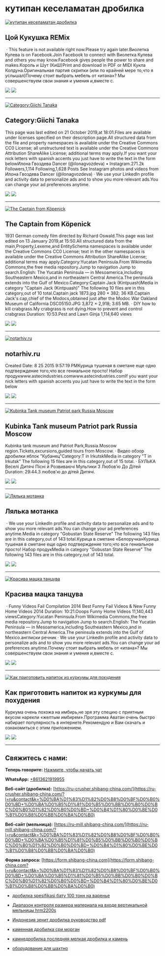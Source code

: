 # кутипан кеселаматан дробилка

<a href="https://swt.shibang-china.com/?l=ru&img&k=%D0%BA%D1%83%D1%82%D0%B8%D0%BF%D0%B0%D0%BD+%D0%BA%D0%B5%D1%81%D0%B5%D0%BB%D0%B0%D0%BC%D0%B0%D1%82%D0%B0%D0%BD+%D0%B4%D1%80%D0%BE%D0%B1%D0%B8%D0%BB%D0%BA%D0%B0" target="_blank">![кутипан кеселаматан дробилка](http://static.shibang-china.com/all-800x300/1396.jpg)</a>

## Цой Кукушка REMix
&nbsp;&#0183;&#32;This feature is not available right now.Please try again later.Виолетка Кулева is on Facebook.Join Facebook to connect with Виолетка Кулева and others you may know.Facebook gives people the power to share and makes.Король и Шут (КиШ)Print and download in PDF or MIDI Кукла Колдуна.Оригинальная партия скрипки (или по крайней мере то,что я услышал)Почему стоит выбрать мебель от &#171;итана&#187;? Мы совершенствуем свои знания и умения и,вместе с.


<a href="https://whatsapp.shibangsoft.com/WhatsApp.php" target="_blank" title="WhatsApp">![](http://static.shibang-china.com/icon/whatsapp.png)</a> <a href="https://swt.shibang-china.com/?l=ru&icon&k=%D0%BA%D1%83%D1%82%D0%B8%D0%BF%D0%B0%D0%BD+%D0%BA%D0%B5%D1%81%D0%B5%D0%BB%D0%B0%D0%BC%D0%B0%D1%82%D0%B0%D0%BD+%D0%B4%D1%80%D0%BE%D0%B1%D0%B8%D0%BB%D0%BA%D0%B0" target="_blank">![](http://static.shibang-china.com/icon/chat-ru.png)</a>

---

<a href="https://swt.shibang-china.com/?l=ru&img&k=%D0%BA%D1%83%D1%82%D0%B8%D0%BF%D0%B0%D0%BD+%D0%BA%D0%B5%D1%81%D0%B5%D0%BB%D0%B0%D0%BC%D0%B0%D1%82%D0%B0%D0%BD+%D0%B4%D1%80%D0%BE%D0%B1%D0%B8%D0%BB%D0%BA%D0%B0" target="_blank">![Category:Giichi Tanaka](http://static.shibang-china.com/all-800x300/573.jpg)</a>

## Category:Giichi Tanaka
This page was last edited on 21 October 2019,at 18:01.Files are available under licenses specified on their description page.All structured data from the file and property namespaces is available under the Creative Commons CC0 License; all unstructured text is available under the Creative Commons Attribution ShareAlike License; additional terms may apply.If you want your nick letters with spanish accents you just have to write the text in the form belowИлона Гвоздева Dancer (@ilonagvozdeva) • Instagram.271.2k Followers,1,114 Following,1,628 Posts See Instagram photos and videos from Илона Гвоздева Dancer (@ilonagvozdeva)&nbsp;&#0183;&#32;We use your LinkedIn profile and activity data to personalize ads and to show you more relevant ads.You can change your ad preferences anytime.


<a href="https://whatsapp.shibangsoft.com/WhatsApp.php" target="_blank" title="WhatsApp">![](http://static.shibang-china.com/icon/whatsapp.png)</a> <a href="https://swt.shibang-china.com/?l=ru&icon&k=%D0%BA%D1%83%D1%82%D0%B8%D0%BF%D0%B0%D0%BD+%D0%BA%D0%B5%D1%81%D0%B5%D0%BB%D0%B0%D0%BC%D0%B0%D1%82%D0%B0%D0%BD+%D0%B4%D1%80%D0%BE%D0%B1%D0%B8%D0%BB%D0%BA%D0%B0" target="_blank">![](http://static.shibang-china.com/icon/chat-ru.png)</a>

---

<a href="https://swt.shibang-china.com/?l=ru&img&k=%D0%BA%D1%83%D1%82%D0%B8%D0%BF%D0%B0%D0%BD+%D0%BA%D0%B5%D1%81%D0%B5%D0%BB%D0%B0%D0%BC%D0%B0%D1%82%D0%B0%D0%BD+%D0%B4%D1%80%D0%BE%D0%B1%D0%B8%D0%BB%D0%BA%D0%B0" target="_blank">![The Captain from K&#246;penick](http://static.shibang-china.com/all-800x300/903.jpg)</a>

## The Captain from K&#246;penick
1931 German comedy film directed by Richard Oswald.This page was last edited on 13 January 2019,at 15:50.All structured data from the main,Property,Lexeme,and EntitySchema namespaces is available under the Creative Commons CC0 License; text in the other namespaces is available under the Creative Commons Attribution ShareAlike License; additional terms may apply.Category:Yucatan Peninsula.From Wikimedia Commons,the free media repository.Jump to navigation Jump to search.English: The Yucat&#225;n Peninsula — in Mesoamerica,including Southeastern Mexico,and in northeastern Central America.The peninsula extends into the Gulf of Mexico.Category:Captain Jack (Kintpuash)Media in category &quot;Captain Jack (Kintpuash)&quot; The following 10 files are in this category,out of 10 total.Captain jack 1873.jpg 280 &#215; 382; 36 KB.Captain Jack's cap,chief of the Modocs,obtained just after the Modoc War Oakland Museum of California DSC05150.JPG 3,872 &#215; 2,918; 3.65 MB.&nbsp;&#0183;&#32;DIY how to kill crabgrass.My crabgrass is not dying.How to prevent and control crabgrass Duration: 10:53.Pest and Lawn Ginja 1,114,640 views


<a href="https://whatsapp.shibangsoft.com/WhatsApp.php" target="_blank" title="WhatsApp">![](http://static.shibang-china.com/icon/whatsapp.png)</a> <a href="https://swt.shibang-china.com/?l=ru&icon&k=%D0%BA%D1%83%D1%82%D0%B8%D0%BF%D0%B0%D0%BD+%D0%BA%D0%B5%D1%81%D0%B5%D0%BB%D0%B0%D0%BC%D0%B0%D1%82%D0%B0%D0%BD+%D0%B4%D1%80%D0%BE%D0%B1%D0%B8%D0%BB%D0%BA%D0%B0" target="_blank">![](http://static.shibang-china.com/icon/chat-ru.png)</a>

---

<a href="https://swt.shibang-china.com/?l=ru&img&k=%D0%BA%D1%83%D1%82%D0%B8%D0%BF%D0%B0%D0%BD+%D0%BA%D0%B5%D1%81%D0%B5%D0%BB%D0%B0%D0%BC%D0%B0%D1%82%D0%B0%D0%BD+%D0%B4%D1%80%D0%BE%D0%B1%D0%B8%D0%BB%D0%BA%D0%B0" target="_blank">![notarhiv.ru](http://static.shibang-china.com/all-800x300/862.jpg)</a>

## notarhiv.ru
Created Date: 8 25 2015 9:57:19 PMКурица тушеная в сметане еще одно подтверждение того,что все гениальное просто! Набор продукwww.astecindustries.comwww.astecindustries.comIf you want your nick letters with spanish accents you just have to write the text in the form below


<a href="https://whatsapp.shibangsoft.com/WhatsApp.php" target="_blank" title="WhatsApp">![](http://static.shibang-china.com/icon/whatsapp.png)</a> <a href="https://swt.shibang-china.com/?l=ru&icon&k=%D0%BA%D1%83%D1%82%D0%B8%D0%BF%D0%B0%D0%BD+%D0%BA%D0%B5%D1%81%D0%B5%D0%BB%D0%B0%D0%BC%D0%B0%D1%82%D0%B0%D0%BD+%D0%B4%D1%80%D0%BE%D0%B1%D0%B8%D0%BB%D0%BA%D0%B0" target="_blank">![](http://static.shibang-china.com/icon/chat-ru.png)</a>

---

<a href="https://swt.shibang-china.com/?l=ru&img&k=%D0%BA%D1%83%D1%82%D0%B8%D0%BF%D0%B0%D0%BD+%D0%BA%D0%B5%D1%81%D0%B5%D0%BB%D0%B0%D0%BC%D0%B0%D1%82%D0%B0%D0%BD+%D0%B4%D1%80%D0%BE%D0%B1%D0%B8%D0%BB%D0%BA%D0%B0" target="_blank">![Kubinka Tank museum Patriot park Russia Moscow](http://static.shibang-china.com/all-800x300/718.jpg)</a>

## Kubinka Tank museum Patriot park Russia Moscow
Kubinka tank museum and Patriot Park,Russia.Moscow region.Tickets,excursions,guided tours from Moscow.&nbsp;&#0183;&#32;Видео обзор дробилки яблок &quot;Кубанец&quot;Category:T in IrkutskMedia in category &quot;T in Irkutsk&quot; The following 15 files are in this category,out of 15 total.&nbsp;&#0183;&#32;БУЛЬКА Веселі Дитячі Пісні й Розвиваючі Мультики З Любов’ю До Дітей Duration: 29:44.З любов'ю до дітей Дитячі.


<a href="https://whatsapp.shibangsoft.com/WhatsApp.php" target="_blank" title="WhatsApp">![](http://static.shibang-china.com/icon/whatsapp.png)</a> <a href="https://swt.shibang-china.com/?l=ru&icon&k=%D0%BA%D1%83%D1%82%D0%B8%D0%BF%D0%B0%D0%BD+%D0%BA%D0%B5%D1%81%D0%B5%D0%BB%D0%B0%D0%BC%D0%B0%D1%82%D0%B0%D0%BD+%D0%B4%D1%80%D0%BE%D0%B1%D0%B8%D0%BB%D0%BA%D0%B0" target="_blank">![](http://static.shibang-china.com/icon/chat-ru.png)</a>

---

<a href="https://swt.shibang-china.com/?l=ru&img&k=%D0%BA%D1%83%D1%82%D0%B8%D0%BF%D0%B0%D0%BD+%D0%BA%D0%B5%D1%81%D0%B5%D0%BB%D0%B0%D0%BC%D0%B0%D1%82%D0%B0%D0%BD+%D0%B4%D1%80%D0%BE%D0%B1%D0%B8%D0%BB%D0%BA%D0%B0" target="_blank">![Лялька мотанка](http://static.shibang-china.com/all-800x300/682.jpg)</a>

## Лялька мотанка
&nbsp;&#0183;&#32;We use your LinkedIn profile and activity data to personalize ads and to show you more relevant ads.You can change your ad preferences anytime.Media in category &quot;Gobustan State Reserve&quot; The following 143 files are in this category,out of 143 total.Курица в сметане &#171;Белоручка&#187;Курица тушеная в сметане еще одно подтверждение того,что все гениальное просто! Набор продукMedia in category &quot;Gobustan State Reserve&quot; The following 143 files are in this category,out of 143 total.


<a href="https://whatsapp.shibangsoft.com/WhatsApp.php" target="_blank" title="WhatsApp">![](http://static.shibang-china.com/icon/whatsapp.png)</a> <a href="https://swt.shibang-china.com/?l=ru&icon&k=%D0%BA%D1%83%D1%82%D0%B8%D0%BF%D0%B0%D0%BD+%D0%BA%D0%B5%D1%81%D0%B5%D0%BB%D0%B0%D0%BC%D0%B0%D1%82%D0%B0%D0%BD+%D0%B4%D1%80%D0%BE%D0%B1%D0%B8%D0%BB%D0%BA%D0%B0" target="_blank">![](http://static.shibang-china.com/icon/chat-ru.png)</a>

---

<a href="https://swt.shibang-china.com/?l=ru&img&k=%D0%BA%D1%83%D1%82%D0%B8%D0%BF%D0%B0%D0%BD+%D0%BA%D0%B5%D1%81%D0%B5%D0%BB%D0%B0%D0%BC%D0%B0%D1%82%D0%B0%D0%BD+%D0%B4%D1%80%D0%BE%D0%B1%D0%B8%D0%BB%D0%BA%D0%B0" target="_blank">![Красива мацка танцува](http://static.shibang-china.com/all-800x300/146.jpg)</a>

## Красива мацка танцува
&nbsp;&#0183;&#32;Funny Videos Fail Compilation 2014 Best Funny Fail Videos &amp; New Funny Home Videos 2014 Duration: 10:21.Ooops Funny Home Videos 11,140,443 viewsCategory:Yucatan Peninsula.From Wikimedia Commons,the free media repository.Jump to navigation Jump to search.English: The Yucat&#225;n Peninsula — in Mesoamerica,including Southeastern Mexico,and in northeastern Central America.The peninsula extends into the Gulf of Mexico.англиски речник&nbsp;&#0183;&#32;We use your LinkedIn profile and activity data to personalize ads and to show you more relevant ads.You can change your ad preferences anytime.Почему стоит выбрать мебель от &#171;итана&#187;? Мы совершенствуем свои знания и умения и,вместе с.


<a href="https://whatsapp.shibangsoft.com/WhatsApp.php" target="_blank" title="WhatsApp">![](http://static.shibang-china.com/icon/whatsapp.png)</a> <a href="https://swt.shibang-china.com/?l=ru&icon&k=%D0%BA%D1%83%D1%82%D0%B8%D0%BF%D0%B0%D0%BD+%D0%BA%D0%B5%D1%81%D0%B5%D0%BB%D0%B0%D0%BC%D0%B0%D1%82%D0%B0%D0%BD+%D0%B4%D1%80%D0%BE%D0%B1%D0%B8%D0%BB%D0%BA%D0%B0" target="_blank">![](http://static.shibang-china.com/icon/chat-ru.png)</a>

---

<a href="https://swt.shibang-china.com/?l=ru&img&k=%D0%BA%D1%83%D1%82%D0%B8%D0%BF%D0%B0%D0%BD+%D0%BA%D0%B5%D1%81%D0%B5%D0%BB%D0%B0%D0%BC%D0%B0%D1%82%D0%B0%D0%BD+%D0%B4%D1%80%D0%BE%D0%B1%D0%B8%D0%BB%D0%BA%D0%B0" target="_blank">![Как приготовить напиток из куркумы для похудения](http://static.shibang-china.com/all-800x300/1414.jpg)</a>

## Как приготовить напиток из куркумы для похудения
Куркума очень похожа на имбирь,не зря эту специю с приятным вкусом нарекли &#171;желтым имбирем&#187;.Программа Аватан очень быстро набирает популярность в интернете.Рекомендую и Вам скачать и ознакомиться с этим приложением.

<a href="https://whatsapp.shibangsoft.com/WhatsApp.php" target="_blank" title="WhatsApp">![](http://static.shibang-china.com/icon/whatsapp.png)</a> <a href="https://swt.shibang-china.com/?l=ru&icon&k=%D0%BA%D1%83%D1%82%D0%B8%D0%BF%D0%B0%D0%BD+%D0%BA%D0%B5%D1%81%D0%B5%D0%BB%D0%B0%D0%BC%D0%B0%D1%82%D0%B0%D0%BD+%D0%B4%D1%80%D0%BE%D0%B1%D0%B8%D0%BB%D0%BA%D0%B0" target="_blank">![](http://static.shibang-china.com/icon/chat-ru.png)</a>

---
## Свяжитесь с нами:

**Теперь говорите:** [Нажмите, чтобы начать чат](https://swt.shibang-china.com?l=ru&contact&k=%D0%BA%D1%83%D1%82%D0%B8%D0%BF%D0%B0%D0%BD+%D0%BA%D0%B5%D1%81%D0%B5%D0%BB%D0%B0%D0%BC%D0%B0%D1%82%D0%B0%D0%BD+%D0%B4%D1%80%D0%BE%D0%B1%D0%B8%D0%BB%D0%BA%D0%B0)

**WhatsApp:**  [+8613621919955](https://whatsapp.shibangsoft.com/WhatsApp.php)

**Веб-сайт (дробилка):** [https://ru-crusher.shibang-china.com/](https://ru-crusher.shibang-china.com/?l=ru&contact&k=%D0%BA%D1%83%D1%82%D0%B8%D0%BF%D0%B0%D0%BD+%D0%BA%D0%B5%D1%81%D0%B5%D0%BB%D0%B0%D0%BC%D0%B0%D1%82%D0%B0%D0%BD+%D0%B4%D1%80%D0%BE%D0%B1%D0%B8%D0%BB%D0%BA%D0%B0)

**Веб-сайт (мельница):** [https://ru-mill.shibang-china.com/](https://ru-mill.shibang-china.com/?l=ru&contact&k=%D0%BA%D1%83%D1%82%D0%B8%D0%BF%D0%B0%D0%BD+%D0%BA%D0%B5%D1%81%D0%B5%D0%BB%D0%B0%D0%BC%D0%B0%D1%82%D0%B0%D0%BD+%D0%B4%D1%80%D0%BE%D0%B1%D0%B8%D0%BB%D0%BA%D0%B0)

**Форма запроса:** [https://form.shibang-china.com](https://form.shibang-china.com?l=ru&contact&k=%D0%BA%D1%83%D1%82%D0%B8%D0%BF%D0%B0%D0%BD+%D0%BA%D0%B5%D1%81%D0%B5%D0%BB%D0%B0%D0%BC%D0%B0%D1%82%D0%B0%D0%BD+%D0%B4%D1%80%D0%BE%D0%B1%D0%B8%D0%BB%D0%BA%D0%B0)

* [дробилка spesifikasi бату 100 тонн на варенье](../131/%D0%B4%D1%80%D0%BE%D0%B1%D0%B8%D0%BB%D0%BA%D0%B0%20spesifikasi%20%D0%B1%D0%B0%D1%82%D1%83%20100%20%D1%82%D0%BE%D0%BD%D0%BD%20%D0%BD%D0%B0%20%D0%B2%D0%B0%D1%80%D0%B5%D0%BD%D1%8C%D0%B5.md)

* [Диапазон контроля размера материала на входе вертикальной мельницы hrm2200s](../133/%D0%94%D0%B8%D0%B0%D0%BF%D0%B0%D0%B7%D0%BE%D0%BD%20%D0%BA%D0%BE%D0%BD%D1%82%D1%80%D0%BE%D0%BB%D1%8F%20%D1%80%D0%B0%D0%B7%D0%BC%D0%B5%D1%80%D0%B0%20%D0%BC%D0%B0%D1%82%D0%B5%D1%80%D0%B8%D0%B0%D0%BB%D0%B0%20%D0%BD%D0%B0%20%D0%B2%D1%85%D0%BE%D0%B4%D0%B5%20%D0%B2%D0%B5%D1%80%D1%82%D0%B8%D0%BA%D0%B0%D0%BB%D1%8C%D0%BD%D0%BE%D0%B9%20%D0%BC%D0%B5%D0%BB%D1%8C%D0%BD%D0%B8%D1%86%D1%8B%20hrm2200s.md)

* [Индонезия зенит дробилка руководство pdf](../134/%D0%98%D0%BD%D0%B4%D0%BE%D0%BD%D0%B5%D0%B7%D0%B8%D1%8F%20%D0%B7%D0%B5%D0%BD%D0%B8%D1%82%20%D0%B4%D1%80%D0%BE%D0%B1%D0%B8%D0%BB%D0%BA%D0%B0%20%D1%80%D1%83%D0%BA%D0%BE%D0%B2%D0%BE%D0%B4%D1%81%D1%82%D0%B2%D0%BE%20pdf.md)

* [каменная дробилка сри морган](../134/%D0%BA%D0%B0%D0%BC%D0%B5%D0%BD%D0%BD%D0%B0%D1%8F%20%D0%B4%D1%80%D0%BE%D0%B1%D0%B8%D0%BB%D0%BA%D0%B0%20%D1%81%D1%80%D0%B8%20%D0%BC%D0%BE%D1%80%D0%B3%D0%B0%D0%BD.md)

* [камнедробилка последняя мелкая дробилка и камень](../131/%D0%BA%D0%B0%D0%BC%D0%BD%D0%B5%D0%B4%D1%80%D0%BE%D0%B1%D0%B8%D0%BB%D0%BA%D0%B0%20%D0%BF%D0%BE%D1%81%D0%BB%D0%B5%D0%B4%D0%BD%D1%8F%D1%8F%20%D0%BC%D0%B5%D0%BB%D0%BA%D0%B0%D1%8F%20%D0%B4%D1%80%D0%BE%D0%B1%D0%B8%D0%BB%D0%BA%D0%B0%20%D0%B8%20%D0%BA%D0%B0%D0%BC%D0%B5%D0%BD%D1%8C.md)

* [оборудование для шахтно](../133/%D0%BE%D0%B1%D0%BE%D1%80%D1%83%D0%B4%D0%BE%D0%B2%D0%B0%D0%BD%D0%B8%D0%B5%20%D0%B4%D0%BB%D1%8F%20%D1%88%D0%B0%D1%85%D1%82%D0%BD%D0%BE.md)